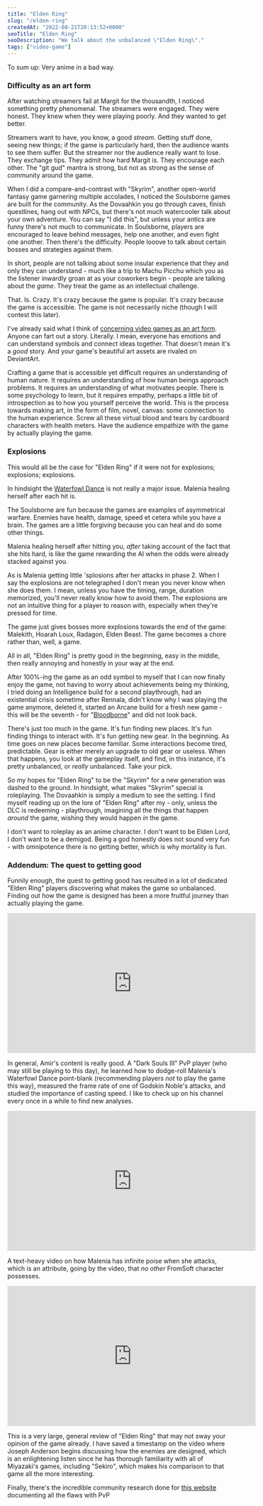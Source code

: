 ```yaml
---
title: "Elden Ring"
slug: "/elden-ring"
createdAt: "2022-08-21T20:13:52+0000"
seoTitle: "Elden Ring"
seoDescription: "We talk about the unbalanced \"Elden Ring\"."
tags: ["video-game"]
---
```


To sum up: Very anime in a bad way.

### Difficulty as an art form

After watching streamers fail at Margit for the thousandth, I noticed something pretty phenomenal. The streamers were engaged. They were honest. They knew when they were playing poorly. And they wanted to get better.

Streamers want to have, you know, a good _stream_. Getting stuff done, seeing new things; if the game is particularly hard, then the audience wants to see them suffer. But the streamer nor the audience really want to lose. They exchange tips. They admit how hard Margit is. They encourage each other. The "git gud" mantra is strong, but not as strong as the sense of community around the game.

When I did a compare-and-contrast with "Skyrim", another open-world fantasy game garnering multiple accolades, I noticed the Soulsborne games are built for the community. As the Dovaahkin you go through caves, finish questlines, hang out with NPCs, but there's not much watercooler talk about your own adventure. You can say "I did this", but unless your antics are funny there's not much to communicate. In Soulsborne, players are encouraged to leave behind messages, help one another, and even fight one another. Then there's the difficulty. People looove to talk about certain bosses and strategies against them.

In short, people are not talking about some insular experience that they and only they can understand - much like a trip to Machu Picchu which you as the listener inwardly groan at as your coworkers begin - people are talking about the _game_. They treat the game as an intellectual challenge.

That. Is. Crazy. It's crazy because the game is popular. It's crazy because the game is accessible. The game is not necessarily niche (though I will contest this later).

I've already said what I think of <a href="/video-games-are-not-art" target="_blank" rel="noopener noreferrer">concerning video games as an art form</a>. Anyone can fart out a story. Literally. I mean, everyone has emotions and can understand symbols and connect ideas together. That doesn't mean it's a _good_ story. And your game's beautiful art assets are rivaled on DeviantArt.

Crafting a game that is accessible yet difficult requires an understanding of human nature. It requires an understanding of how human beings approach problems. It requires an understanding of what motivates people. There is some psychology to learn, but it requires empathy, perhaps a little bit of introspection as to how you yourself perceive the world. This is the process towards making art, in the form of film, novel, canvas: some connection to the human experience. Screw all these virtual blood and tears by cardboard characters with health meters. Have the audience empathize with the game by actually playing the game.

### Explosions

This would all be the case for "Elden Ring" if it were not for explosions; explosions; explosions.

In hindsight the <a href="https://www.youtube.com/watch?v=xywpJ26hS70" target="_blank" rel="noopener noreferrer">Waterfowl Dance</a> is not really a major issue. Malenia healing herself after each hit is.

The Soulsborne are fun because the games are examples of asymmetrical warfare. Enemies have health, damage, speed et cetera while you have a brain. The games are a little forgiving because you can heal and do some other things.

Malenia healing herself after hitting you, _after_ taking account of the fact that she hits hard, is like the game rewarding the AI when the odds were already stacked against you.

As is Malenia getting little 'splosions after her attacks in phase 2. When I say the explosions are not telegraphed I don't mean you never know when she does them. I mean, unless you have the timing, range, duration memorized, you'll never really know how to avoid them. The explosions are not an intuitive thing for a player to reason with, especially when they're pressed for time.

The game just gives bosses more explosions towards the end of the game: Malekith, Hoarah Loux, Radagon, Elden Beast. The game becomes a chore rather than, well, a game.

All in all, "Elden Ring" is pretty good in the beginning, easy in the middle, then really annoying and honestly in your way at the end.

After 100%-ing the game as an odd symbol to myself that I can now finally enjoy the game, not having to worry about achievements being my thinking, I tried doing an Intelligence build for a second playthrough, had an existential crisis sometime after Rennala, didn't know why I was playing the game anymore, deleted it, started an Arcane build for a fresh new game - this will be the seventh - for "<a href="/bloodborne" target="_blank" rel="noopener noreferrer">Bloodborne</a>" and did not look back.

There's just too much in the game. It's fun finding new places. It's fun finding things to interact with. It's fun getting new gear. In the beginning. As time goes on new places become familiar. Some interactions become tired, predictable. Gear is either merely an upgrade to old gear or useless. When that happens, you look at the gameplay itself, and find, in this instance, it's pretty unbalanced, or _really_ unbalanced. Take your pick.

So my hopes for "Elden Ring" to be the "Skyrim" for a new generation was dashed to the ground. In hindsight, what makes "Skyrim" special is roleplaying. The Dovaahkin is simply a medium to see the setting. I find myself reading up on the lore of "Elden Ring" after my - only, unless the DLC is redeeming - playthrough, imagining all the things that happen _around_ the game, wishing they would happen _in_ the game.

I don't want to roleplay as an anime character. I don't want to be Elden Lord, I don't want to be a demigod. Being a god honestly does not sound very fun - with omnipotence there is no getting better, which is why mortality is fun.

### Addendum: The quest to getting good

Funnily enough, the quest to getting good has resulted in a lot of dedicated "Elden Ring" players discovering what makes the game so unbalanced. Finding out how the game is designed has been a more fruitful journey than actually playing the game.

<iframe width="560" height="315" src="https://www.youtube.com/embed/x_KwMEwYxHM" title="YouTube video player" frameborder="0" allow="accelerometer; autoplay; clipboard-write; encrypted-media; gyroscope; picture-in-picture" allowfullscreen></iframe>

In general, Amir's content is really good. A "Dark Souls III" PvP player (who may still be playing to this day), he learned how to dodge-roll Malenia's Waterfowl Dance point-blank (recommending players _not_ to play the game this way), measured the frame rate of one of Godskin Noble's attacks, and studied the importance of casting speed. I like to check up on his channel every once in a while to find new analyses.

<iframe width="560" height="315" src="https://www.youtube.com/embed/R9Vbsr3Ko7M" title="YouTube video player" frameborder="0" allow="accelerometer; autoplay; clipboard-write; encrypted-media; gyroscope; picture-in-picture" allowfullscreen></iframe>

A text-heavy video on how Malenia has infinite poise when she attacks, which is an attribute, going by the video, that _no other_ FromSoft character possesses.

<iframe width="560" height="315" src="https://www.youtube.com/embed/nEyjdc-DIb8?start=3337" title="YouTube video player" frameborder="0" allow="accelerometer; autoplay; clipboard-write; encrypted-media; gyroscope; picture-in-picture" allowfullscreen></iframe>

This is a very large, general review of "Elden Ring" that may not sway your opinion of the game already. I have saved a timestamp on the video where Joseph Anderson begins discussing how the enemies are designed, which is an enlightening listen since he has thorough familiarity with all of Miyazaki's games, including "Sekiro", which makes his comparison to that game all the more interesting.

Finally, there's the incredible community research done for <a href="https://eldenringpvp.net/balance-suggestions" target="_blank" rel="noopener noreferrer">this website</a> documenting all the flaws with PvP
